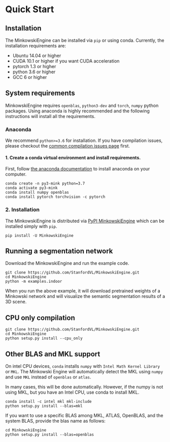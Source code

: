 # Quick Start

## Installation

The MinkowskiEngine can be installed via `pip` or using conda. Currently, the installation requirements are:

- Ubuntu 14.04 or higher
- CUDA 10.1 or higher if you want CUDA acceleration
- pytorch 1.3 or higher
- python 3.6 or higher
- GCC 6 or higher


## System requirements

MinkowskiEngine requires `openblas`, `python3-dev` and `torch`, `numpy` python packages. Using anaconda is highly recommended and the following instructions will install all the requirements.

### Anaconda

We recommend `python>=3.6` for installation. If you have compilation issues, please checkout the [common compilation issues page](https://stanfordvl.github.io/MinkowskiEngine/issues.html) first.


#### 1. Create a conda virtual environment and install requirements.

First, follow [the anaconda documentation](https://docs.anaconda.com/anaconda/install/) to install anaconda on your computer.

```
conda create -n py3-mink python=3.7
conda activate py3-mink
conda install numpy openblas
conda install pytorch torchvision -c pytorch
```

### 2. Installation

The MinkowskiEngine is distributed via [PyPI MinkowskiEngine](https://pypi.org/project/MinkowskiEngine/) which can be installed simply with `pip`.

```
pip install -U MinkowskiEngine
```


## Running a segmentation network

Download the MinkowskiEngine and run the example code.

```
git clone https://github.com/StanfordVL/MinkowskiEngine.git
cd MinkowskiEngine
python -m examples.indoor
```

When you run the above example, it will download pretrained weights of a
Minkowski network and will visualize the semantic segmentation results of a 3D scene.


## CPU only compilation


```
git clone https://github.com/StanfordVL/MinkowskiEngine.git
cd MinkowskiEngine
python setup.py install --cpu_only
```

## Other BLAS and MKL support

On intel CPU devices, `conda` installs `numpy` with `Intel Math Kernel Library` or `MKL`. The Minkowski Engine will automatically detect the MKL using `numpy` and use `MKL` instead of `openblas` or `atlas`.

In many cases, this will be done automatically. However, if the numpy is not using MKL, but you have an Intel CPU, use conda to install MKL.

```
conda install -c intel mkl mkl-include
python setup.py install --blas=mkl
```

If you want to use a specific BLAS among MKL, ATLAS, OpenBLAS, and the system BLAS, provide the blas name as follows:

```
cd MinkowskiEngine
python setup.py install --blas=openblas
```
